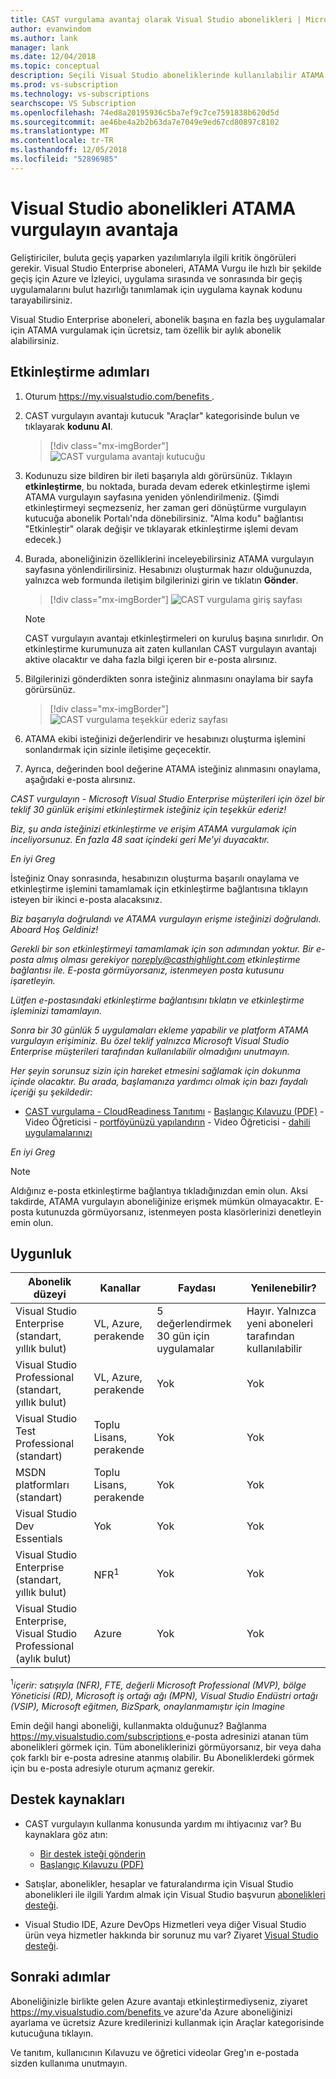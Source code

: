 ```yaml
---
title: CAST vurgulama avantaj olarak Visual Studio abonelikleri | Microsoft Docs
author: evanwindom
ms.author: lank
manager: lank
ms.date: 12/04/2018
ms.topic: conceptual
description: Seçili Visual Studio aboneliklerinde kullanılabilir ATAMA vurgulayın Avantajı hakkında bilgi edinin
ms.prod: vs-subscription
ms.technology: vs-subscriptions
searchscope: VS Subscription
ms.openlocfilehash: 74ed8a20195936c5ba7ef9c7ce7591838b620d5d
ms.sourcegitcommit: ae46be4a2b2b63da7e7049e9ed67cd80897c8102
ms.translationtype: MT
ms.contentlocale: tr-TR
ms.lasthandoff: 12/05/2018
ms.locfileid: "52896985"
---
```

# <a name="the-cast-highlight-benefit-in-visual-studio-subscriptions"></a>Visual Studio abonelikleri ATAMA vurgulayın avantaja

Geliştiriciler, buluta geçiş yaparken yazılımlarıyla ilgili kritik öngörüleri gerekir. Visual Studio Enterprise aboneleri, ATAMA Vurgu ile hızlı bir şekilde geçiş için Azure ve İzleyici, uygulama sırasında ve sonrasında bir geçiş uygulamalarını bulut hazırlığı tanımlamak için uygulama kaynak kodunu tarayabilirsiniz.  

Visual Studio Enterprise aboneleri, abonelik başına en fazla beş uygulamalar için ATAMA vurgulamak için ücretsiz, tam özellik bir aylık abonelik alabilirsiniz. 


## <a name="activation-steps"></a>Etkinleştirme adımları

1. Oturum [ https://my.visualstudio.com/benefits ](https://my.visualstudio.com/benefits?wt.mc_id=o~msft~docs).

2. CAST vurgulayın avantajı kutucuk "Araçlar" kategorisinde bulun ve tıklayarak **kodunu Al**.

   > [!div class="mx-imgBorder"]
   > ![CAST vurgulama avantajı kutucuğu](_img/vs-cast-highlight/vs-cast-highlight-tile.png)

   
0. Kodunuzu size bildiren bir ileti başarıyla aldı görürsünüz.  Tıklayın **etkinleştirme**, bu noktada, burada devam ederek etkinleştirme işlemi ATAMA vurgulayın sayfasına yeniden yönlendirilmeniz.  (Şimdi etkinleştirmeyi seçmezseniz, her zaman geri dönüştürme vurgulayın kutucuğa abonelik Portalı'nda dönebilirsiniz.  "Alma kodu" bağlantısı "Etkinleştir" olarak değişir ve tıklayarak etkinleştirme işlemi devam edecek.)

0. Burada, aboneliğinizin özelliklerini inceleyebilirsiniz ATAMA vurgulayın sayfasına yönlendirilirsiniz.  Hesabınızı oluşturmak hazır olduğunuzda, yalnızca web formunda iletişim bilgilerinizi girin ve tıklatın **Gönder**.

    > [!div class="mx-imgBorder"]
    > ![CAST vurgulama giriş sayfası](_img/vs-cast-highlight/vs-cast-highlight-landing.png)

   > [!NOTE]
   > CAST vurgulayın avantajı etkinleştirmeleri on kuruluş başına sınırlıdır.  On etkinleştirme kurumunuza ait zaten kullanılan CAST vurgulayın avantajı aktive olacaktır ve daha fazla bilgi içeren bir e-posta alırsınız.

 0. Bilgilerinizi gönderdikten sonra isteğiniz alınmasını onaylama bir sayfa görürsünüz.    

    > [!div class="mx-imgBorder"]
    > ![CAST vurgulama teşekkür ederiz sayfası](_img/vs-cast-highlight/vs-cast-highlight-thankyou.png)

0.  ATAMA ekibi isteğinizi değerlendirir ve hesabınızı oluşturma işlemini sonlandırmak için sizinle iletişime geçecektir.  

0.  Ayrıca, değerinden bool değerine ATAMA isteğiniz alınmasını onaylama, aşağıdaki e-posta alırsınız.

   *CAST vurgulayın - Microsoft Visual Studio Enterprise müşterileri için özel bir teklif 30 günlük erişimi etkinleştirmek isteğiniz için teşekkür ederiz!*  

   *Biz, şu anda isteğinizi etkinleştirme ve erişim ATAMA vurgulamak için inceliyorsunuz. En fazla 48 saat içindeki geri Me'yi duyacaktır.*

   *En iyi*
   *Greg*


İsteğiniz Onay sonrasında, hesabınızın oluşturma başarılı onaylama ve etkinleştirme işlemini tamamlamak için etkinleştirme bağlantısına tıklayın isteyen bir ikinci e-posta alacaksınız. 

   *Biz başarıyla doğrulandı ve ATAMA vurgulayın erişme isteğinizi doğrulandı. Aboard Hoş Geldiniz!*

   *Gerekli bir son etkinleştirmeyi tamamlamak için son adımından yoktur. Bir e-posta almış olması gerekiyor noreply@casthighlight.com etkinleştirme bağlantısı ile. E-posta görmüyorsanız, istenmeyen posta kutusunu işaretleyin.*

   *Lütfen e-postasındaki etkinleştirme bağlantısını tıklatın ve etkinleştirme işleminizi tamamlayın.*

   *Sonra bir 30 günlük 5 uygulamaları ekleme yapabilir ve platform ATAMA vurgulayın erişiminiz. Bu özel teklif yalnızca Microsoft Visual Studio Enterprise müşterileri tarafından kullanılabilir olmadığını unutmayın.*

   *Her şeyin sorunsuz sizin için hareket etmesini sağlamak için dokunma içinde olacaktır. Bu arada, başlamanıza yardımcı olmak için bazı faydalı içeriği şu şekildedir:*

   - [CAST vurgulama - CloudReadiness Tanıtımı](https://www.youtube.com/watch?v=wFUpAzn1Iu8&feature=youtu.be)
    -   [Başlangıç Kılavuzu (PDF)](https://casthighlight.com/Getting-Started-Guide.pdf)
    -   Video Öğreticisi - [portföyünüzü yapılandırın](https://www.youtube.com/watch?v=MDm8ln4vuGE)
    -   Video Öğreticisi - [dahili uygulamalarınızı](https://www.youtube.com/watch?v=x-7Dsn3Rmw4)
    
   *En iyi*
   *Greg*


   > [!NOTE]
   > Aldığınız e-posta etkinleştirme bağlantıya tıkladığınızdan emin olun.  Aksi takdirde, ATAMA vurgulayın aboneliğinize erişmek mümkün olmayacaktır. E-posta kutunuzda görmüyorsanız, istenmeyen posta klasörlerinizi denetleyin emin olun.


## <a name="eligibility"></a>Uygunluk

| Abonelik düzeyi                                                 |     Kanallar                                            | Faydası                                                          | Yenilenebilir?    |
|--------------------------------------------------------------------|---------------------------------------------------------|------------------------------------------------------------------|---------------|
| Visual Studio Enterprise (standart, yıllık bulut)   | VL, Azure, perakende | 5 değerlendirmek 30 gün için uygulamalar|  Hayır.  Yalnızca yeni aboneleri tarafından kullanılabilir          |
| Visual Studio Professional (standart, yıllık bulut) | VL, Azure, perakende                                       | Yok                                                             |  Yok          |
| Visual Studio Test Professional (standart)                         | Toplu Lisans, perakende                                              | Yok                                             |  Yok           |
| MSDN platformları (standart)                                          | Toplu Lisans, perakende                                              | Yok                                              |  Yok          |
| Visual Studio Dev Essentials | Yok  | Yok | Yok |
| Visual Studio Enterprise (standart, yıllık bulut)  | NFR<sup>1</sup> |Yok  | Yok |
| Visual Studio Enterprise, Visual Studio Professional (aylık bulut) | Azure | Yok | Yok |



<sup>1</sup>*içerir: satışıyla (NFR), FTE, değerli Microsoft Professional (MVP), bölge Yöneticisi (RD), Microsoft iş ortağı ağı (MPN), Visual Studio Endüstri ortağı (VSIP), Microsoft eğitmen, BizSpark, onaylanmamıştır için Imagine*



Emin değil hangi aboneliği, kullanmakta olduğunuz?  Bağlanma [ https://my.visualstudio.com/subscriptions ](https://my.visualstudio.com/subscriptions?wt.mc_id=o~msft~docs) e-posta adresinizi atanan tüm abonelikleri görmek için. Tüm aboneliklerinizi görmüyorsanız, bir veya daha çok farklı bir e-posta adresine atanmış olabilir.  Bu Aboneliklerdeki görmek için bu e-posta adresiyle oturum açmanız gerekir.

## <a name="support-resources"></a>Destek kaynakları
-  CAST vurgulayın kullanma konusunda yardım mı ihtiyacınız var?  Bu kaynaklara göz atın:
    - [Bir destek isteği gönderin](https://casthighlight.com/support/)
    - [Başlangıç Kılavuzu (PDF)](https://casthighlight.com/Getting-Started-Guide.pdf)

-  Satışlar, abonelikler, hesaplar ve faturalandırma için Visual Studio abonelikleri ile ilgili Yardım almak için Visual Studio başvurun [abonelikleri desteği](https://visualstudio.microsoft.com/subscriptions/support/).
-  Visual Studio IDE, Azure DevOps Hizmetleri veya diğer Visual Studio ürün veya hizmetler hakkında bir sorunuz mu var?  Ziyaret [Visual Studio desteği](https://visualstudio.microsoft.com/support/).

## <a name="next-steps"></a>Sonraki adımlar

Aboneliğinizle birlikte gelen Azure avantajı etkinleştirmediyseniz, ziyaret [ https://my.visualstudio.com/benefits ](https://my.visualstudio.com/benefits?wt.mc_id=o~msft~docs) ve azure'da Azure aboneliğinizi ayarlama ve ücretsiz Azure kredilerinizi kullanmak için Araçlar kategorisinde kutucuğuna tıklayın.

Ve tanıtım, kullanıcının Kılavuzu ve öğretici videolar Greg'ın e-postada sizden kullanıma unutmayın. 